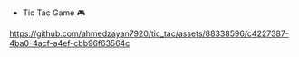 - Tic Tac Game 🎮


https://github.com/ahmedzayan7920/tic_tac/assets/88338596/c4227387-4ba0-4acf-a4ef-cbb96f63564c

